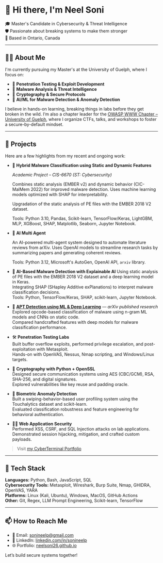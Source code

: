 # 👋 Hi there, I'm Neel Soni

🎓 Master's Candidate in Cybersecurity & Threat Intelligence  
🛡️ Passionate about breaking systems to make them stronger  
📍 Based in Ontario, Canada

---

## 👨‍💻 About Me

I'm currently pursuing my Master's at the University of Guelph, where I focus on:

- 🐍 **Penetration Testing & Exploit Development**
- 🧠 **Malware Analysis & Threat Intelligence**
- 🔐 **Cryptography & Secure Protocols**
- 🤖 **AI/ML for Malware Detection & Anomaly Detection**

I believe in hands-on learning, breaking things in labs before they get broken in the wild. I’m also a chapter leader for the [OWASP WWW Chapter – University of Guelph](https://owasp.org/www-chapter-university-of-guelph/), where I organize CTFs, talks, and workshops to foster a secure-by-default mindset.

---

## 🚀 Projects

Here are a few highlights from my recent and ongoing work:

- 🧠 **Hybrid Malware Classification using Static and Dynamic Features**

  _Academic Project – CIS-6670 (ST: Cybersecurity)_

  Combines static analysis (EMBER v2) and dynamic behavior (CIC-MalMem 2022) for improved malware detection. Uses machine learning models optimized with SHAP for interpretability.

  Upgradation of the static analysis of PE files with the EMBER 2018 V2 dataset.

  Tools: Python 3.10, Pandas, Scikit-learn, TensorFlow/Keras, LightGBM, MLP, XGBoost, SHAP, Matplotlib, Seaborn, Jupyter Notebook. 

- 🤖 **AI Multi Agent** 

  An AI-powered multi-agent system designed to automate literature reviews from arXiv. Uses OpenAI models to streamline research tasks by summarizing papers and generating coherent reviews. 

  Tools: Python 3.12, Microsoft's AutoGen, OpenAI API, `arxiv` library. 

- 🧠 **AI-Based Malware Detection with Explainable AI**
  Using static analysis of PE files with the EMBER 2018 V2 dataset and a deep learning model in Keras.  
  Integrating SHAP (SHapley Additive exPlanations) to interpret malware classification decisions.  
  Tools: Python, TensorFlow/Keras, SHAP, scikit-learn, Jupyter Notebook.

- 🔬 [**APT Detection using ML & Deep Learning**](https://arxiv.org/abs/2504.13408) — *arXiv published research*  
  Explored opcode-based classification of malware using n-gram ML models and CNNs on static code.  
  Compared handcrafted features with deep models for malware classification performance.

- 🛠️ **Penetration Testing Labs**  
  Built buffer overflow exploits, performed privilege escalation, and post-exploitation with Metasploit.  
  Hands-on with OpenVAS, Nessus, Nmap scripting, and Windows/Linux targets.

- 🔐 **Cryptography with Python + OpenSSL**  
  Designed secure communication systems using AES (CBC/GCM), RSA, SHA-256, and digital signatures.  
  Explored vulnerabilities like key reuse and padding oracle.

- 📱 **Biometric Anomaly Detection**  
  Built a swiping-behavior-based user profiling system using the Touchalytics dataset and scikit-learn.  
  Evaluated classification robustness and feature engineering for behavioral authentication.

- 🕵️‍♂️ **Web Application Security**  
  Performed XSS, CSRF, and SQL Injection attacks on lab applications.  
  Demonstrated session hijacking, mitigation, and crafted custom payloads.

> Visit [my CyberTerminal Portfolio](https://neelsoni26.github.io/)

---

## 🧰 Tech Stack

**Languages:** Python, Bash, JavaScript, SQL  
**Cybersecurity Tools:** Metasploit, Wireshark, Burp Suite, Nmap, GHIDRA, OpenVAS, YARA  
**Platforms:** Linux (Kali, Ubuntu), Windows, MacOS, GitHub Actions  
**Other:** Git, Regex, LLM Prompt Engineering, Scikit-learn, TensorFlow

---

## 📫 How to Reach Me

- 📧 Email: [sonineelp@gmail.com](mailto:sonineelp@gmail.com)  
- 💼 LinkedIn: [linkedin.com/in/sonineelp](https://linkedin.com/in/sonineelp)  
- 🌐 Portfolio: [neelsoni26.github.io](https://neelsoni26.github.io/)

Let’s build secure systems together!

